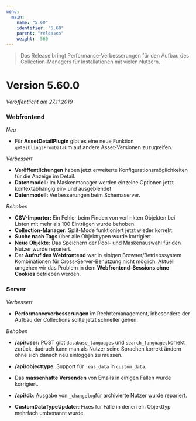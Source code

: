 ```yaml
---
menu:
  main:
    name: "5.60"
    identifier: "5.60"
    parent: "releases"
    weight: -560
---
```


> Das Release bringt Performance-Verbesserungen für den Aufbau des Collection-Managers für Installationen mit vielen Nutzern.

# Version 5.60.0

*Veröffentlicht am 27.11.2019*

### Webfrontend

*Neu*

* Für **AssetDetailPlugin** gibt es eine neue Funktion `getSiblingsFromData`um auf andere Asset-Versionen zuzugreifen.

*Verbessert*

* **Veröffentlichungen** haben jetzt erweiterte Konfigurationsmöglichkeiten für die Anzeige im Detail.
* **Datenmodell:** Im Maskenmanager werden einzelne Optionen jetzt kontextabhängig ein- und ausgeblendet
* **Datenmodell:** Verbesserungen beim Schemaserver.

*Behoben*

* **CSV-Importer:** Ein Fehler beim Finden von verlinkten Objekten bei Listen mit mehr als 100 Einträgen wurde behoben.
* **Collection-Manager:** Split-Mode funktioniert jetzt wieder korrekt.
* **Suche nach Tags** über alle Objekttypen wurde korrigiert.
* **Neue Objekte:** Das Speichern der Pool- und Maskenauswahl für den Nutzer wurde repariert.
* Der **Aufruf des Webfrontend** war in einigen Browser/Betriebssystem Kombinationen für Cross-Server-Benutzung nicht möglich. Aktuell umgehen wir das Problem in dem **Webfrontend-Sessions ohne Cookies** betrieben werden.

### Server

*Verbessert*

* **Performanceverbesserungen** im Rechrtemanagement, inbesondere der Aufbau der Collections sollte jetzt schneller gehen.

*Behoben*

* **/api/user:** POST gibt `database_languages` und `search_languages`korrekt zurück, dadruch kann man als Nutzer seine Sprachen korrekt ändern ohne sich danach neu einloggen zu müssen.

* **/api/objecttype**: Support für `:eas_data` in `custom_data`.
* Das **massenhafte Versenden** von Emails in einigen Fällen wurde korrigiert. 
* **/api/db**: Ausgabe von `_changelog`für archivierte Nutzer wurde repariert.
* **CustomDataTypeUpdater**: Fixes für Fälle in denen ein Objekttyp mehrfach umbenannt wurde.